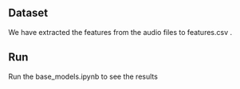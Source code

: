 ## Dataset 
We have extracted the features from the audio files to features.csv . 

## Run 
Run the base_models.ipynb to see the results 
